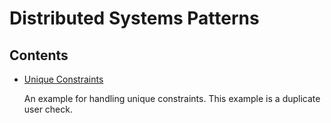 # Distributed Systems Patterns

## Contents

- [Unique Constraints](./docs/unique-constraints.md)
  
  An example for handling unique constraints. This example is a duplicate user check.
